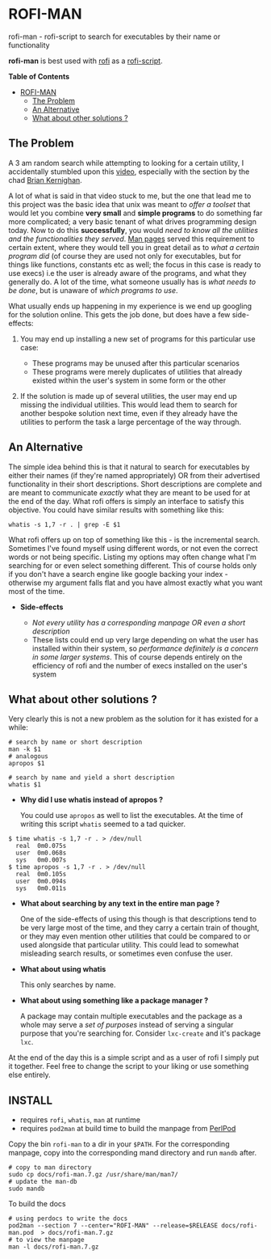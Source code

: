 # ROFI-MAN

rofi-man - rofi-script to search for executables by their name or functionality

**rofi-man** is best used with [rofi](https://github.com/davatorium/rofi) as a [rofi-script](https://github.com/davatorium/rofi/blob/next/doc/rofi-script.5.markdown).

<!-- markdown-toc start - Don't edit this section. Run M-x markdown-toc-refresh-toc -->
**Table of Contents**

- [ROFI-MAN](#rofi-man)
    - [The Problem](#the-problem)
    - [An Alternative](#an-alternative)
    - [What about other solutions ?](#what-about-other-solutions-)

<!-- markdown-toc end -->


## The Problem

A 3 am random search while attempting to looking for a certain utility, I accidentally stumbled upon this [video](https://www.youtube.com/watch?v=tc4ROCJYbm0), especially with the section by the chad [Brian Kernighan](https://en.wikipedia.org/wiki/Brian_Kernighan).

A lot of what is said in that video stuck to me, but the one that lead me to this project was the basic idea that unix was meant to *offer a toolset* that would let you combine
**very small** and **simple programs** to do something far more complicated; a very basic tenant of what drives programming design today.
Now to do this **successfully**, you would *need to know all the utilities and the functionalities they served*. [Man pages](https://en.wikipedia.org/wiki/Man_page) served this requirement
to certain extent, where they would tell you in great detail as to *what a certain program did* (of course they are used not only for executables, but for things like functions, constants
etc as well; the focus in this case is ready to use execs) i.e the user is already aware of the programs, and what they generally do. A lot of the time, what someone usually
has is *what needs to be done*, but is unaware of *which programs to use*.

What usually ends up happening in my experience is we end up googling for the solution online. This gets the job done, but does have a few side-effects:

1. You may end up installing a new set of programs for this particular use case:

    * These programs may be unused after this particular scenarios
    * These programs were merely duplicates of utilities that already existed within the user's system in some form or the other

2. If the solution is made up of several utilities, the user may end up missing the individual utilities. This would lead them to search for another
   bespoke solution next time, even if they already have the utilities to perform the task a large percentage of the way through.

## An Alternative

The simple idea behind this is that it natural to search for executables by either their names (if they're named appropriately) OR from their advertised functionality in their short descriptions.
Short descriptions are complete and are meant to communicate *exactly* what they are meant to be used for at the end of the day. What rofi offers is simply an interface to satisfy this objective.
You could have similar results with something like this:

``` shell
whatis -s 1,7 -r . | grep -E $1
```

What rofi offers up on top of something like this - is the incremental search. Sometimes I've found myself using different words, or not even the correct words or not being specific. Listing my
options may often change what I'm searching for or even select something different. This of course holds only if you don't have a search engine like google backing your index - otherwise my
argument falls flat and you have almost exactly what you want most of the time.

* **Side-effects**

  * *Not every utility has a corresponding manpage OR even a short description*
  * These lists could end up very large depending on what the user has installed within their system, so *performance definitely is a concern in some larger systems*.
    This of course depends entirely on the efficiency of rofi and the number of execs installed on the user's system

## What about other solutions ?

Very clearly this is not a new problem as the solution for it has existed for a while:

``` shell
# search by name or short description
man -k $1
# analogous
apropos $1

# search by name and yield a short description
whatis $1
```

* **Why did I use whatis instead of apropos ?**

  You could use `apropos` as well to list the executables. At the time of writing this script `whatis` seemed to a tad quicker.

``` shell
$ time whatis -s 1,7 -r . > /dev/null
  real	0m0.075s
  user	0m0.068s
  sys	0m0.007s
$ time apropos -s 1,7 -r . > /dev/null
  real	0m0.105s
  user	0m0.094s
  sys	0m0.011s
```

* **What about searching by any text in the entire man page ?**

  One of the side-effects of using this though is that descriptions tend to be very large most of the time, and they carry a certain
  train of thought, or they may even mention other utilities that could be compared to or used alongside that particular utility. This could lead to somewhat misleading search results, or sometimes even
  confuse the user.

* **What about using whatis**

  This only searches by name.

* **What about using something like a package manager ?**

  A package may contain multiple executables and the package as a whole may serve a *set of purposes* instead of serving a singular purpose that you're searching for. Consider `lxc-create` and it's package `lxc`.


At the end of the day this is a simple script and as a user of rofi I simply put it together. Feel free to change the script to your liking or use something else entirely.


## INSTALL

* requires `rofi`, `whatis`, `man` at runtime
* requires `pod2man` at build time to build the manpage from [PerlPod](https://perldoc.perl.org/perlpod)

Copy the bin `rofi-man` to a dir in your `$PATH`. For the corresponding manpage, copy into the corresponding mand directory and run `mandb` after.

``` shell
# copy to man directory
sudo cp docs/rofi-man.7.gz /usr/share/man/man7/
# update the man-db
sudo mandb
```

To build the docs

``` shell
# using perdocs to write the docs
pod2man --section 7 --center="ROFI-MAN" --release=$RELEASE docs/rofi-man.pod  > docs/rofi-man.7.gz
# to view the manpage
man -l docs/rofi-man.7.gz
```
